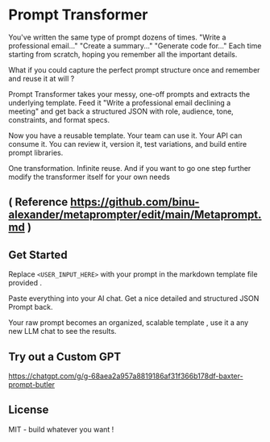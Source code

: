 # Prompt Transformer

You've written the same type of prompt dozens of times. "Write a professional email..." "Create a summary..." "Generate code for..." Each time starting from scratch, hoping you remember all the important details.

What if you could capture the perfect prompt structure once and remember and reuse it at will ?

Prompt Transformer takes your messy, one-off prompts and extracts the underlying template. Feed it "Write a professional email declining a meeting" and get back a structured JSON with role, audience, tone, constraints, and format specs.

Now you have a reusable template. Your team can use it. Your API can consume it. You can review it, version it, test variations, and build entire prompt libraries.

One transformation. Infinite reuse. And if you want to go one step further modify the transformer itself for your own needs 

## ( Reference  https://github.com/binu-alexander/metaprompter/edit/main/Metaprompt.md )

## Get Started
Replace `<USER_INPUT_HERE>` with your prompt in the markdown template file provided . 

Paste everything into your AI chat. Get a nice detailed and  structured JSON Prompt back.

 Your raw prompt becomes an organized, scalable template , use it a any new LLM chat to see the results.
 
## Try out a Custom GPT
https://chatgpt.com/g/g-68aea2a957a8819186af31f366b178df-baxter-prompt-butler

## License


MIT - build whatever you want !
